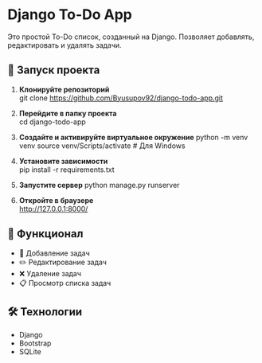 # Django To-Do App

Это простой To-Do список, созданный на Django. Позволяет добавлять, редактировать и удалять задачи.

## 🚀 Запуск проекта

1. **Клонируйте репозиторий**  
   git clone https://github.com/Byusupov92/django-todo-app.git

2. **Перейдите в папку проекта**  
   cd django-todo-app
3. **Создайте и активируйте виртуальное окружение**
   python -m venv venv source venv/Scripts/activate # Для Windows
4. **Установите зависимости**  
   pip install -r requirements.txt
5. **Запустите сервер**
   python manage.py runserver

6. **Откройте в браузере**  
   http://127.0.0.1:8000/

## 🔧 Функционал

- 📌 Добавление задач
- ✏️ Редактирование задач
- ❌ Удаление задач
- 📋 Просмотр списка задач

## 🛠 Технологии

- Django
- Bootstrap
- SQLite
